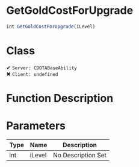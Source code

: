 # GetGoldCostForUpgrade
```js
int GetGoldCostForUpgrade(iLevel)
```
# Class
✔ `Server: CDOTABaseAbility`  
✖ `Client: undefined`  

# Function Description

# Parameters
Type|Name|Description
--|--|--
int|iLevel|No Description Set
